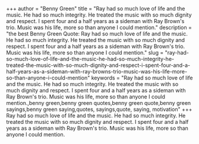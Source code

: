 +++
author = "Benny Green"
title = "Ray had so much love of life and the music. He had so much integrity. He treated the music with so much dignity and respect. I spent four and a half years as a sideman with Ray Brown's trio. Music was his life, more so than anyone I could mention."
description = "the best Benny Green Quote: Ray had so much love of life and the music. He had so much integrity. He treated the music with so much dignity and respect. I spent four and a half years as a sideman with Ray Brown's trio. Music was his life, more so than anyone I could mention."
slug = "ray-had-so-much-love-of-life-and-the-music-he-had-so-much-integrity-he-treated-the-music-with-so-much-dignity-and-respect-i-spent-four-and-a-half-years-as-a-sideman-with-ray-browns-trio-music-was-his-life-more-so-than-anyone-i-could-mention"
keywords = "Ray had so much love of life and the music. He had so much integrity. He treated the music with so much dignity and respect. I spent four and a half years as a sideman with Ray Brown's trio. Music was his life, more so than anyone I could mention.,benny green,benny green quotes,benny green quote,benny green sayings,benny green saying,quotes, sayings,quote, saying, motivation"
+++
Ray had so much love of life and the music. He had so much integrity. He treated the music with so much dignity and respect. I spent four and a half years as a sideman with Ray Brown's trio. Music was his life, more so than anyone I could mention.
